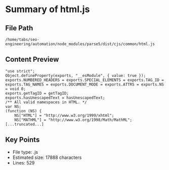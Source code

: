 # Summary of html.js
  
## File Path
`/home/tabs/seo-engineering/automation/node_modules/parse5/dist/cjs/common/html.js`

## Content Preview
```
"use strict";
Object.defineProperty(exports, "__esModule", { value: true });
exports.NUMBERED_HEADERS = exports.SPECIAL_ELEMENTS = exports.TAG_ID = exports.TAG_NAMES = exports.DOCUMENT_MODE = exports.ATTRS = exports.NS = void 0;
exports.getTagID = getTagID;
exports.hasUnescapedText = hasUnescapedText;
/** All valid namespaces in HTML. */
var NS;
(function (NS) {
    NS["HTML"] = "http://www.w3.org/1999/xhtml";
    NS["MATHML"] = "http://www.w3.org/1998/Math/MathML";
[...truncated...]
```

## Key Points
- File type: .js
- Estimated size: 17888 characters
- Lines: 529
